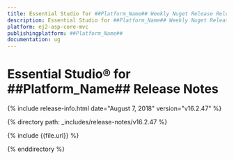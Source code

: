 ```yaml
---
title: Essential Studio for ##Platform_Name## Weekly Nuget Release Release Notes  
description: Essential Studio for ##Platform_Name## Weekly Nuget Release Release Notes  
platform: ej2-asp-core-mvc
publishingplatform: ##Platform_Name##
documentation: ug
---
```


# Essential Studio&reg; for  ##Platform_Name##  Release Notes  

{% include release-info.html date="August 7, 2018"   version="v16.2.47"  %} 

{% directory path: _includes/release-notes/v16.2.47 %}

{% include {{file.url}} %}

{% enddirectory %}
